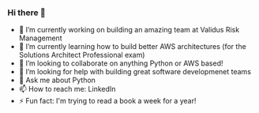 ### Hi there 👋

- 🔭 I’m currently working on building an amazing team at Validus Risk Management
- 🌱 I’m currently learning how to build better AWS architectures (for the Solutions Architect Professional exam)
- 👯 I’m looking to collaborate on anything Python or AWS based!
- 🤔 I’m looking for help with building great software developmenet teams
- 💬 Ask me about Python
- 📫 How to reach me: LinkedIn
- ⚡ Fun fact: I'm trying to read a book a week for a year!

<!--
**candyflossuk/candyflossuk** is a ✨ _special_ ✨ repository because its `README.md` (this file) appears on your GitHub profile.

Here are some ideas to get you started:

- 🔭 I’m currently working on ...
- 🌱 I’m currently learning ...
- 👯 I’m looking to collaborate on ...
- 🤔 I’m looking for help with ...
- 💬 Ask me about ...
- 📫 How to reach me: ...
- 😄 Pronouns: ...
- ⚡ Fun fact: ...
-->
